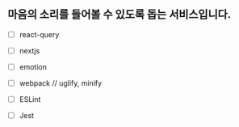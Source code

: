 ## 마음의 소리를 들어볼 수 있도록 돕는 서비스입니다.

  - [ ] react-query
  - [ ] nextjs
  - [ ] emotion
  - [ ] webpack // uglify, minify
  - [ ] ESLint
  - [ ] Jest

